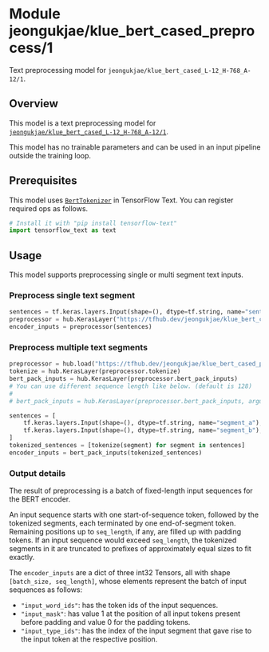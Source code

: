 # Module jeongukjae/klue_bert_cased_preprocess/1

Text preprocessing model for `jeongukjae/klue_bert_cased_L-12_H-768_A-12/1`.

<!-- asset-path: https://storage.googleapis.com/jeongukjae-tf-models/klue-roberta/klue_bert_cased_preprocess.tar.gz -->
<!-- task: text-preprocessing -->
<!-- fine-tunable: false -->
<!-- format: saved_model_2 -->
<!-- language: ko -->
<!-- license: cc-by-sa-4.0 -->

## Overview

This model is a text preprocessing model for [`jeongukjae/klue_bert_cased_L-12_H-768_A-12/1`](https://tfhub.dev/jeongukjae/klue_bert_cased_L-12_H-768_A-12/1).

This model has no trainable parameters and can be used in an input pipeline outside the training loop.

## Prerequisites

This model uses [`BertTokenizer`](https://www.tensorflow.org/text/api_docs/python/text/BertTokenizer) in TensorFlow Text. You can register required ops as follows.

```python
# Install it with "pip install tensorflow-text"
import tensorflow_text as text
```

## Usage

This model supports preprocessing single or multi segment text inputs.

### Preprocess single text segment

```python
sentences = tf.keras.layers.Input(shape=(), dtype=tf.string, name="sentences")
preprocessor = hub.KerasLayer("https://tfhub.dev/jeongukjae/klue_bert_cased_preprocess/1")
encoder_inputs = preprocessor(sentences)
```

### Preprocess multiple text segments

```python
preprocessor = hub.load("https://tfhub.dev/jeongukjae/klue_bert_cased_preprocess/1")
tokenize = hub.KerasLayer(preprocessor.tokenize)
bert_pack_inputs = hub.KerasLayer(preprocessor.bert_pack_inputs)
# You can use different sequence length like below. (default is 128)
#
# bert_pack_inputs = hub.KerasLayer(preprocessor.bert_pack_inputs, arguments=dict(seq_length=64))

sentences = [
    tf.keras.layers.Input(shape=(), dtype=tf.string, name="segment_a"),
    tf.keras.layers.Input(shape=(), dtype=tf.string, name="segment_b"),
]
tokenized_sentences = [tokenize(segment) for segment in sentences]
encoder_inputs = bert_pack_inputs(tokenized_sentences)
```

### Output details

The result of preprocessing is a batch of fixed-length input sequences for the BERT encoder.

An input sequence starts with one start-of-sequence token, followed by the tokenized segments, each terminated by one end-of-segment token. Remaining positions up to `seq_length`, if any, are filled up with padding tokens. If an input sequence would exceed `seq_length`, the tokenized segments in it are truncated to prefixes of approximately equal sizes to fit exactly.

The `encoder_inputs` are a dict of three int32 Tensors, all with shape `[batch_size, seq_length]`, whose elements represent the batch of input sequences as follows:

* `"input_word_ids"`: has the token ids of the input sequences.
* `"input_mask"`: has value 1 at the position of all input tokens present before padding and value 0 for the padding tokens.
* `"input_type_ids"`: has the index of the input segment that gave rise to the input token at the respective position.
